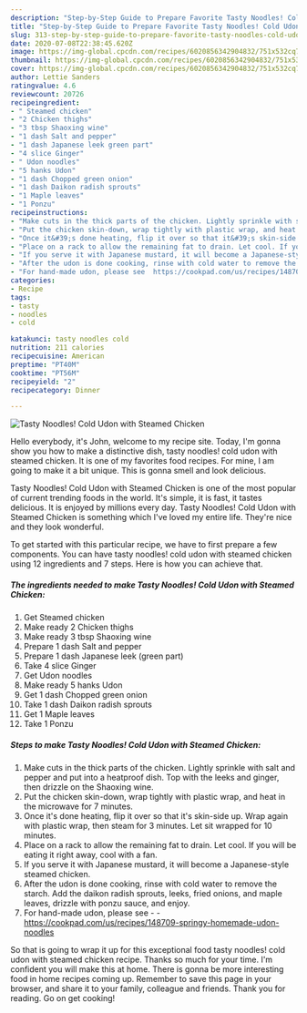 ```yaml
---
description: "Step-by-Step Guide to Prepare Favorite Tasty Noodles! Cold Udon with Steamed Chicken"
title: "Step-by-Step Guide to Prepare Favorite Tasty Noodles! Cold Udon with Steamed Chicken"
slug: 313-step-by-step-guide-to-prepare-favorite-tasty-noodles-cold-udon-with-steamed-chicken
date: 2020-07-08T22:38:45.620Z
image: https://img-global.cpcdn.com/recipes/6020856342904832/751x532cq70/tasty-noodles-cold-udon-with-steamed-chicken-recipe-main-photo.jpg
thumbnail: https://img-global.cpcdn.com/recipes/6020856342904832/751x532cq70/tasty-noodles-cold-udon-with-steamed-chicken-recipe-main-photo.jpg
cover: https://img-global.cpcdn.com/recipes/6020856342904832/751x532cq70/tasty-noodles-cold-udon-with-steamed-chicken-recipe-main-photo.jpg
author: Lettie Sanders
ratingvalue: 4.6
reviewcount: 20726
recipeingredient:
- " Steamed chicken"
- "2 Chicken thighs"
- "3 tbsp Shaoxing wine"
- "1 dash Salt and pepper"
- "1 dash Japanese leek green part"
- "4 slice Ginger"
- " Udon noodles"
- "5 hanks Udon"
- "1 dash Chopped green onion"
- "1 dash Daikon radish sprouts"
- "1 Maple leaves"
- "1 Ponzu"
recipeinstructions:
- "Make cuts in the thick parts of the chicken. Lightly sprinkle with salt and pepper and put into a heatproof dish. Top with the leeks and ginger, then drizzle on the Shaoxing wine."
- "Put the chicken skin-down, wrap tightly with plastic wrap, and heat in the microwave for 7 minutes."
- "Once it&#39;s done heating, flip it over so that it&#39;s skin-side up. Wrap again with plastic wrap, then steam for 3 minutes. Let sit wrapped for 10 minutes."
- "Place on a rack to allow the remaining fat to drain. Let cool. If you will be eating it right away, cool with a fan."
- "If you serve it with Japanese mustard, it will become a Japanese-style steamed chicken."
- "After the udon is done cooking, rinse with cold water to remove the starch. Add the daikon radish sprouts, leeks, fried onions, and maple leaves, drizzle with ponzu sauce, and enjoy."
- "For hand-made udon, please see  https://cookpad.com/us/recipes/148709-springy-homemade-udon-noodles"
categories:
- Recipe
tags:
- tasty
- noodles
- cold

katakunci: tasty noodles cold 
nutrition: 211 calories
recipecuisine: American
preptime: "PT40M"
cooktime: "PT56M"
recipeyield: "2"
recipecategory: Dinner

---
```



![Tasty Noodles! Cold Udon with Steamed Chicken](https://img-global.cpcdn.com/recipes/6020856342904832/751x532cq70/tasty-noodles-cold-udon-with-steamed-chicken-recipe-main-photo.jpg)

Hello everybody, it's John, welcome to my recipe site. Today, I'm gonna show you how to make a distinctive dish, tasty noodles! cold udon with steamed chicken. It is one of my favorites food recipes. For mine, I am going to make it a bit unique. This is gonna smell and look delicious.

Tasty Noodles! Cold Udon with Steamed Chicken is one of the most popular of current trending foods in the world. It's simple, it is fast, it tastes delicious. It is enjoyed by millions every day. Tasty Noodles! Cold Udon with Steamed Chicken is something which I've loved my entire life. They're nice and they look wonderful.




To get started with this particular recipe, we have to first prepare a few components. You can have tasty noodles! cold udon with steamed chicken using 12 ingredients and 7 steps. Here is how you can achieve that.

<!--inarticleads1-->

##### The ingredients needed to make Tasty Noodles! Cold Udon with Steamed Chicken:

1. Get  Steamed chicken
1. Make ready 2 Chicken thighs
1. Make ready 3 tbsp Shaoxing wine
1. Prepare 1 dash Salt and pepper
1. Prepare 1 dash Japanese leek (green part)
1. Take 4 slice Ginger
1. Get  Udon noodles
1. Make ready 5 hanks Udon
1. Get 1 dash Chopped green onion
1. Take 1 dash Daikon radish sprouts
1. Get 1 Maple leaves
1. Take 1 Ponzu




<!--inarticleads2-->

##### Steps to make Tasty Noodles! Cold Udon with Steamed Chicken:

1. Make cuts in the thick parts of the chicken. Lightly sprinkle with salt and pepper and put into a heatproof dish. Top with the leeks and ginger, then drizzle on the Shaoxing wine.
1. Put the chicken skin-down, wrap tightly with plastic wrap, and heat in the microwave for 7 minutes.
1. Once it&#39;s done heating, flip it over so that it&#39;s skin-side up. Wrap again with plastic wrap, then steam for 3 minutes. Let sit wrapped for 10 minutes.
1. Place on a rack to allow the remaining fat to drain. Let cool. If you will be eating it right away, cool with a fan.
1. If you serve it with Japanese mustard, it will become a Japanese-style steamed chicken.
1. After the udon is done cooking, rinse with cold water to remove the starch. Add the daikon radish sprouts, leeks, fried onions, and maple leaves, drizzle with ponzu sauce, and enjoy.
1. For hand-made udon, please see -  - https://cookpad.com/us/recipes/148709-springy-homemade-udon-noodles




So that is going to wrap it up for this exceptional food tasty noodles! cold udon with steamed chicken recipe. Thanks so much for your time. I'm confident you will make this at home. There is gonna be more interesting food in home recipes coming up. Remember to save this page in your browser, and share it to your family, colleague and friends. Thank you for reading. Go on get cooking!
